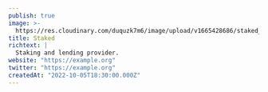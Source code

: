 ```yaml
---
publish: true
image: >-
  https://res.cloudinary.com/duquzk7m6/image/upload/v1665428686/staked_texjhp.png
title: Staked
richtext: |
  Staking and lending provider.
website: "https://example.org"
twitter: "https://example.org"
createdAt: "2022-10-05T18:30:00.000Z"
---
```

